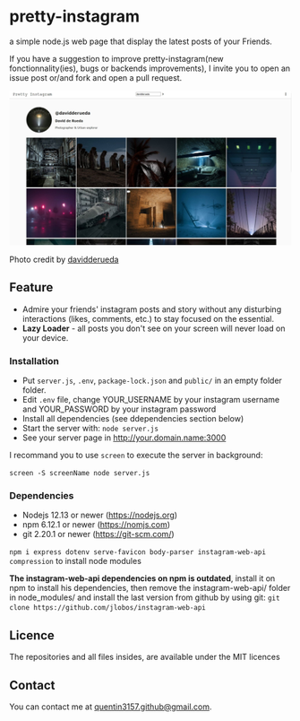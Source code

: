 # pretty-instagram

a simple node.js web page that display the latest posts of your Friends.

If you have a suggestion to improve pretty-instagram(new fonctionnality(ies), bugs or backends improvements), I invite you to open an issue post or/and fork and open a pull request.

![Screenshot](docs/screenshot.jpg)

Photo credit by [davidderueda](https://www.instagram.com/davidderueda/)

## Feature

* Admire your friends' instagram posts and story without any disturbing interactions (likes, comments, etc.) to stay focused on the essential.
* **Lazy Loader** - all posts you don't see on your screen will never load on your device.

### Installation

* Put `server.js`, `.env`, `package-lock.json` and `public/` in an empty folder folder.
* Edit `.env` file, change YOUR_USERNAME by your instagram username and YOUR_PASSWORD by your instagram password
* Install all dependencies (see ddependencies section below)
* Start the server with: `node server.js`
* See your server page in <http://your.domain.name:3000>

I recommand you to use `screen` to execute the server in background:

`screen -S screenName node server.js`

### Dependencies

* Nodejs 12.13 or newer (<https://nodejs.org>)
* npm 6.12.1 or newer (<https://nomjs.com>)
* git 2.20.1 or newer (<https://git-scm.com/>)

 `npm i express dotenv serve-favicon body-parser instagram-web-api compression` to install node modules

**The instagram-web-api dependencies on npm is outdated**, install it on npm to install his dependencies, then remove the instagram-web-api/ folder in node_modules/ and install the last version from github by using git:
`git clone https://github.com/jlobos/instagram-web-api`

## Licence

The repositories and all files insides, are available under the MIT licences

## Contact

You can contact me at [quentin3157.github@gmail.com](mailto:quentin3157.github@gmail.com).
